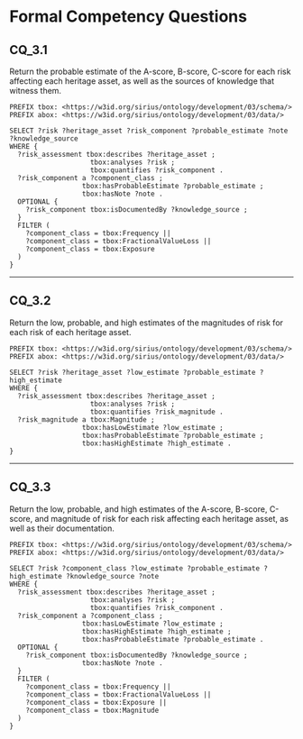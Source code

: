 # Formal Competency Questions
## CQ_3.1
Return the probable estimate of the A-score, B-score, C-score for each risk affecting each heritage asset, as well as the sources of knowledge that witness them.

```SPARQL
PREFIX tbox: <https://w3id.org/sirius/ontology/development/03/schema/>
PREFIX abox: <https://w3id.org/sirius/ontology/development/03/data/>

SELECT ?risk ?heritage_asset ?risk_component ?probable_estimate ?note ?knowledge_source
WHERE {
  ?risk_assessment tbox:describes ?heritage_asset ;
                    tbox:analyses ?risk ;
                    tbox:quantifies ?risk_component .
  ?risk_component a ?component_class ;
                  tbox:hasProbableEstimate ?probable_estimate ;
                  tbox:hasNote ?note .
  OPTIONAL {
    ?risk_component tbox:isDocumentedBy ?knowledge_source ;
  }
  FILTER (
    ?component_class = tbox:Frequency ||
    ?component_class = tbox:FractionalValueLoss ||
    ?component_class = tbox:Exposure 
  )
}
```

***

## CQ_3.2
Return the low, probable, and high estimates of the magnitudes of risk for each risk of each heritage asset.

```SPARQL
PREFIX tbox: <https://w3id.org/sirius/ontology/development/03/schema/>
PREFIX abox: <https://w3id.org/sirius/ontology/development/03/data/>

SELECT ?risk ?heritage_asset ?low_estimate ?probable_estimate ?high_estimate
WHERE {
  ?risk_assessment tbox:describes ?heritage_asset ;
                    tbox:analyses ?risk ;
                    tbox:quantifies ?risk_magnitude .
  ?risk_magnitude a tbox:Magnitude ;
                  tbox:hasLowEstimate ?low_estimate ;
                  tbox:hasProbableEstimate ?probable_estimate ;
                  tbox:hasHighEstimate ?high_estimate .
}
```
***

## CQ_3.3
Return the low, probable, and high estimates of the A-score, B-score, C-score, and magnitude of risk for each risk affecting each heritage asset, as well as their documentation.

```SPARQL
PREFIX tbox: <https://w3id.org/sirius/ontology/development/03/schema/>
PREFIX abox: <https://w3id.org/sirius/ontology/development/03/data/>

SELECT ?risk ?component_class ?low_estimate ?probable_estimate ?high_estimate ?knowledge_source ?note
WHERE {
  ?risk_assessment tbox:describes ?heritage_asset ;
                    tbox:analyses ?risk ;
                    tbox:quantifies ?risk_component .
  ?risk_component a ?component_class ;
                  tbox:hasLowEstimate ?low_estimate ;
                  tbox:hasHighEstimate ?high_estimate ;
                  tbox:hasProbableEstimate ?probable_estimate .
  OPTIONAL {
    ?risk_component tbox:isDocumentedBy ?knowledge_source ;
                  tbox:hasNote ?note .
  }
  FILTER (
    ?component_class = tbox:Frequency ||
    ?component_class = tbox:FractionalValueLoss ||
    ?component_class = tbox:Exposure ||
    ?component_class = tbox:Magnitude
  )
}
```